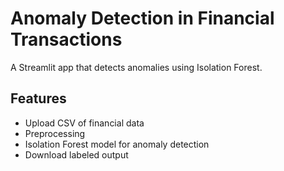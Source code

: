 # Anomaly Detection in Financial Transactions

A Streamlit app that detects anomalies using Isolation Forest.

## Features
- Upload CSV of financial data
- Preprocessing
- Isolation Forest model for anomaly detection
- Download labeled output

